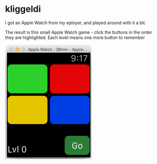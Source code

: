 # kliggeldi

I got an Apple Watch from my eployer, and played around with it a bit.

The result is this small Apple Watch game - click the buttons in the order they are highlighted. 
Each level means one more button to remember

![kliggeldi in action](https://github.com/jochen-oko/kliggeldi/blob/master/meta/img/screenshot.png "kliggeldi in action")
